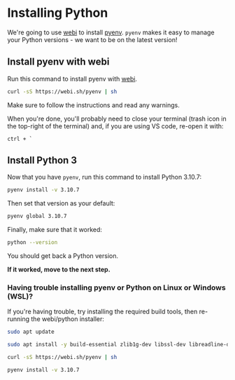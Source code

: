 # Installing Python

We're going to use [webi](https://webinstall.dev/pyenv/) to install [pyenv](https://github.com/pyenv/pyenv). `pyenv` makes it easy to manage your Python versions - we want to be on the latest version!

## Install pyenv with webi

Run this command to install pyenv with [webi](https://webinstall.dev/pyenv/).

```bash
curl -sS https://webi.sh/pyenv | sh
```

Make sure to follow the instructions and read any warnings.

When you're done, you'll probably need to close your terminal (trash icon in the top-right of the terminal) and, if you are using VS code, re-open it with:

```
ctrl + `
```

## Install Python 3

Now that you have `pyenv`, run this command to install Python 3.10.7:

```bash
pyenv install -v 3.10.7
```

Then set that version as your default:

```bash
pyenv global 3.10.7
```

Finally, make sure that it worked:

```bash
python --version
```

You should get back a Python version.

**If it worked, move to the next step.**

### Having trouble installing pyenv or Python on Linux or Windows (WSL)?

If you're having trouble, try installing the required build tools, then re-running the webi/python installer:

```bash
sudo apt update
```

```bash
sudo apt install -y build-essential zlib1g-dev libssl-dev libreadline-dev libbz2-dev libsqlite3-dev libffi-dev tk-dev
```

```bash
curl -sS https://webi.sh/pyenv | sh
```

```bash
pyenv install -v 3.10.7
```
